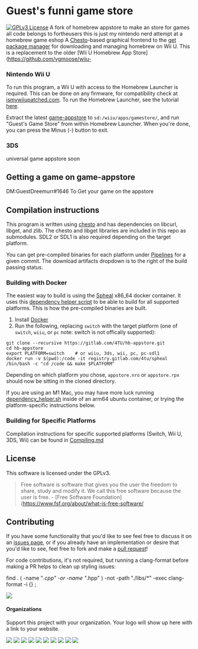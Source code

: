 # Guest's funni game store
[![GPLv3 License](https://img.shields.io/badge/license-GPLv3-blue.svg?style=flat-square)](https://opensource.org/licenses/GPL-3.0)
A fork of homebrew appstore to make an store for games all code belongs to fortheusers this is just my nintendo nerd attempt at a homebrew game eshop
A [Chesto](https://gitlab.com/4TU/chesto)-based graphical frontend to the [get package manager](https://gitlab.com/4TU/libget) for downloading and managing homebrew on Wii U. This is a replacement to the older [Wii U Homebrew App Store](https://github.com/vgmoose/wiiu-

### Nintendo Wii U
To run this program, a Wii U with access to the Homebrew Launcher is required. This can be done on any firmware, for compatibility check at [ismywiiupatched.com](https://ismywiiupatched.com). To run the Homebrew Launcher, see the tutorial [here](https://wiiu.hacks.guide/).

Extract the latest [game-appstore](https://github.com/GuestDreemurr/game-appstore/releases) to `sd:/wiiu/apps/gamestore/`, and run "Guest's Game Store" from within Homebrew Launcher. When you're done, you can press the Minus (-) button to exit.




### 3DS
universal game appstore soon


## Getting a game on game-appstore
DM:GuestDreemurr#1646 To Get your game on the appstore

## Compilation instructions
This program is written using [chesto](https://gitlab.com/4TU/chesto) and has dependencies on libcurl, libget, and zlib. The chesto and libget libraries are included in this repo as submodules. SDL2 or SDL1 is also required depending on the target platform.

You can get pre-compiled binaries for each platform under [Pipelines](https://gitlab.com/4TU/hb-appstore/pipelines) for a given commit. The download artifacts dropdown is to the right of the build passing status.

### Building with Docker
The easiest way to build is using the [Spheal](https://gitlab.com/4TU/spheal) x86_64 docker container. It uses this [dependency helper script](https://gitlab.com/4TU/spheal/-/blob/master/dependency_helper.sh) to be able to build for all supported platforms. This is how the pre-compiled binaries are built.

1. Install [Docker](https://www.docker.com)
2. Run the following, replacing `switch` with the target platform (one of `switch`, `wiiu`, or `pc` note: switch is not offically supported):
```
git clone --recursive https://gitlab.com/4TU/hb-appstore.git
cd hb-appstore
export PLATFORM=switch    # or wiiu, 3ds, wii, pc, pc-sdl1
docker run -v $(pwd):/code -it registry.gitlab.com/4tu/spheal /bin/bash -c "cd /code && make $PLATFORM"
```

Depending on which platform you chose, `appstore.nro` or `appstore.rpx` should now be sitting in the cloned directory.

If you are using an M1 Mac, you may have more luck running [dependency_helper.sh](https://gitlab.com/4TU/spheal/-/blob/master/dependency_helper.sh) inside of an arm64 ubuntu container, or trying the platform-specific instructions below.

### Building for Specific Platforms
Compilation instructions for specific supported platforms (Switch, Wii U, 3DS, Wii) can be found in [Compiling.md](https://gitlab.com/4TU/hb-appstore/-/blob/master/docs/Compiling.md)

## License
This software is licensed under the GPLv3.

> Free software is software that gives you the user the freedom to share, study and modify it. We call this free software because the user is free. - [Free Software Foundation](https://www.fsf.org/about/what-is-free-software/

## Contributing
If you have some functionality that you'd like to see feel free to discuss it on an [issues page](https://github.com/fortheusers/hb-appstore/issues), or if you already have an implementation or desire that you'd like to see, feel free to fork and make a [pull request](https://github.com/fortheusers/hb-appstore/pulls)!

For code contributions, it's not required, but running a clang-format before making a PR helps to clean up styling issues:

find . \( -name "*.cpp" -or -name "*.hpp" \) -not -path "./libs/*" -exec clang-format -i {} \;



<a href="https://opencollective.com/fortheusers"><img src="https://opencollective.com/fortheusers/individuals.svg?width=890"></a>

#### Organizations
Support this project with your organization. Your logo will show up here with a link to your website.

<a href="https://opencollective.com/fortheusers/organization/0/website"><img src="https://opencollective.com/fortheusers/organization/0/avatar.svg"></a>
<a href="https://opencollective.com/fortheusers/organization/1/website"><img src="https://opencollective.com/fortheusers/organization/1/avatar.svg"></a>
<a href="https://opencollective.com/fortheusers/organization/2/website"><img src="https://opencollective.com/fortheusers/organization/2/avatar.svg"></a>
<a href="https://opencollective.com/fortheusers/organization/3/website"><img src="https://opencollective.com/fortheusers/organization/3/avatar.svg"></a>
<a href="https://opencollective.com/fortheusers/organization/4/website"><img src="https://opencollective.com/fortheusers/organization/4/avatar.svg"></a>
<a href="https://opencollective.com/fortheusers/organization/5/website"><img src="https://opencollective.com/fortheusers/organization/5/avatar.svg"></a>
<a href="https://opencollective.com/fortheusers/organization/6/website"><img src="https://opencollective.com/fortheusers/organization/6/avatar.svg"></a>
<a href="https://opencollective.com/fortheusers/organization/7/website"><img src="https://opencollective.com/fortheusers/organization/7/avatar.svg"></a>
<a href="https://opencollective.com/fortheusers/organization/8/website"><img src="https://opencollective.com/fortheusers/organization/8/avatar.svg"></a>
<a href="https://opencollective.com/fortheusers/organization/9/website"><img src="https://opencollective.com/fortheusers/organization/9/avatar.svg"></a>
